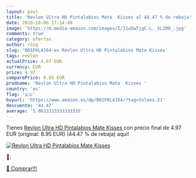 ```yaml
---
layout: post
title: 'Revlon Ultra HD Pintalabios Mate  Kisses al 44.47 % de rebaja'
date: 2020-10-06 17:14:49
image: 'https://m.media-amazon.com/images/I/31aOwTjgC-L._SL200_.jpg'
comments: true
category: ofertas
author: ring
slug: 'B01FKL4J64-es Revlon Ultra HD Pintalabios Mate Kisses'
tags: revlon
actualPrice: 4.97 EUR
currency: EUR
price: 4.97
comparePrice: 8.95 EUR
prodname: 'Revlon Ultra HD Pintalabios Mate  Kisses '
country: 'es'
flag: '🇪🇸'
buyurl: 'https://www.amazon.es/dp/B01FKL4J64/?tag=tolees-21'
descuento: '44.47'
average: '5.0633333333333335'
---
```


Tienes [Revlon Ultra HD Pintalabios Mate  Kisses ](https://www.amazon.es/dp/B01FKL4J64/?tag=tolees-21) con precio final de  4.97 EUR (original: 8.95 EUR) (44.47 %  de rebaja) aqui!

[![Revlon Ultra HD Pintalabios Mate  Kisses](https://m.media-amazon.com/images/I/31aOwTjgC-L._SL200_.jpg)](https://www.amazon.es/dp/B01FKL4J64/?tag=tolees-21)

🔎:


[🛒 Comprar!!!](https://www.amazon.es/dp/B01FKL4J64/?tag=tolees-21)
